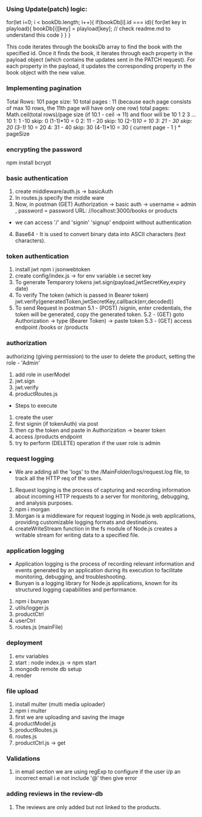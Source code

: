 ### Using Update(patch) logic:
for(let i=0; i < bookDb.length; i++){
        if(bookDb[i].id === id){
            for(let key in playload){
                bookDb[i][key] = playload[key]; // check readme.md to understand this code 
            }
        }
    }

This code iterates through the booksDb array to find the book with the specified id. Once it finds the book, it iterates through each property in the payload object (which contains the updates sent in the PATCH request). For each property in the payload, it updates the corresponding property in the book object with the new value.

### Implementing pagination
Total Rows: 101
page size: 10
total pages : 11 (because each page consists of max 10 rows, the 11th page will have only one row)
total pages:  Math.ceil(total rows)/page size (if 10.1 - ceil -> 11) and floor will be 10
1 2 3 ... 10
1: 1 -10   skip: 0   (1-1)*10 = 0
2: 11 - 20 skip: 10  (2-1)*10 = 10
3: 21 - 30  skip: 20 (3-1)* 10 = 20
4: 31 - 40 skip: 30  (4-1)*10 = 30
( current page - 1 ) * pageSize

### encrypting the password
npm install bcrypt

### basic authentication
1. create middleware/auth.js -> basicAuth
2. In routes.js specify the middle ware
3. Now, in postman (GET)
Authorization -> basic auth -> username = admin , password = password
URL: //localhost:3000/books or products
- we can access '/' and 'signin' 'signup' endpoint without authentication
4. Base64 - It is used to convert binary data into ASCII characters (text characters).

### token authentication
1. install jwt 
   npm i jsonwebtoken
2. create config/index.js -> for env variable i.e secret key
3. To generate Temparory tokens 
   jwt.sign(payload,jwtSecretKey,expiry date)
4. To verify The token (which is passed in Bearer token)
   jwt.verify(generatedToken,jwtSecretKey,callback(err,decoded))
5. To send Request in postman
   5.1 - (POST) /signin, enter credentials, the token will be generated, copy the generated token.
   5.2 - (GET) goto Authorization -> type (Bearer Token) -> paste token
   5.3 - (GET) access endpoint /books or /products

### authorization
authorizing (giving permission) to the user to delete the product, setting the role - 'Admin'
1. add role in userModel
2. jwt.sign
3. jwt.verify
4. productRoutes.js

- Steps to execute
1. create the user 
2. first signin (if tokenAuth) via post
3. then cp the token and paste in Authorization -> bearer token
4. access /products endpoint
5. try to perform (DELETE) operation if the user role is admin

### request logging
- We are adding all the 'logs' to the /MainFolder/logs/request.log file, to track all the HTTP req
of the users.
1. Request logging is the process of capturing and recording information about incoming HTTP
requests to a server for monitoring, debugging, and analysis purposes.
2. npm i morgan
3. Morgan is a middleware for request logging in Node.js web applications, providing customizable
logging formats and destinations.
4. createWriteStream function in the fs module of Node.js creates a writable stream for writing
data to a specified file.

### application logging
- Application logging is the process of recording relevant information and events generated by an application during its execution to facilitate monitoring, debugging, and troubleshooting.
- Bunyan is a logging library for Node.js applications, known for its structured logging capabilities and performance.
1. npm i bunyan
2. utils/logger.js
3. productCtrl
4. userCtrl
5. routes.js (mainFile)

### deployment 
1. env variables
2. start : node index.js -> npm start
3. mongodb remote db setup
4. render

### file upload
1. install multer (multi media uploader)
2. npm i multer
3. first we are uploading and saving the image
6. productModel.js
4. productRoutes.js
5. routes.js
7. productCtrl.js -> get 

### Validations
1. in email section we are using regExp to configure if the user i/p an incorrect email
i.e not include '@' then give error

### adding reviews in the review-db
1. The reviews are only added but not linked to the products.